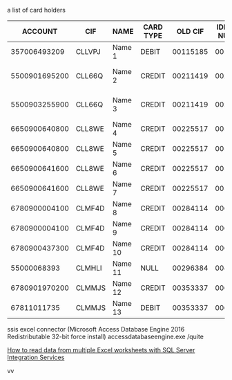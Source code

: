a list of card holders

| ACCOUNT       | CIF    | NAME    | CARD TYPE | OLD CIF  | IDENTITY NUMBER | ACTIVE/NOT ACTIVE | PROJECT                |
| ------------- | ------ | ------- | --------- | -------- | --------------- | ----------------- | ---------------------- |
| 357006493209  | CLLVPJ | Name 1  | DEBIT     | 00115185 | 00554167        | NOT ACTIVE        |                        |
| 5500901695200 | CLL66Q | Name 2  | CREDIT    | 00211419 | 00289536        | NOT ACTIVE        | HELIX 1 - Only Gordian |
| 5500903255900 | CLL66Q | Name 3  | CREDIT    | 00211419 | 00289536        | NOT ACTIVE        | HELIX 1 - Only Gordian |
| 6650900640800 | CLL8WE | Name 4  | CREDIT    | 00225517 | 00585887        | NOT ACTIVE        |                        |
| 6650900640800 | CLL8WE | Name 5  | CREDIT    | 00225517 | 00585887        | NOT ACTIVE        |                        |
| 6650900641600 | CLL8WE | Name 6  | CREDIT    | 00225517 | 00585887        | NOT ACTIVE        |                        |
| 6650900641600 | CLL8WE | Name 7  | CREDIT    | 00225517 | 00585887        | NOT ACTIVE        |                        |
| 6780900004100 | CLMF4D | Name 8  | CREDIT    | 00284114 | 00677893        | NOT ACTIVE        |                        |
| 6780900004100 | CLMF4D | Name 9  | CREDIT    | 00284114 | 00677893        | NOT ACTIVE        |                        |
| 6780900437300 | CLMF4D | Name 10 | CREDIT    | 00284114 | 00677893        | NOT ACTIVE        |                        |
| 55000068393   | CLMHLI | Name 11 | NULL      | 00296384 | 00467892        | ACTIVE            | Velocity 2             |
| 6780901970200 | CLMMJS | Name 12 | CREDIT    | 00353337 | 00614680        | ACTIVE            |                        |
| 67811011735   | CLMMJS | Name 13 | DEBIT     | 00353337 | 00614680        | ACTIVE            |                        |



ssis excel connector (Microsoft Access Database Engine 2016 Redistributable 32-bit force install)  accessdatabaseengine.exe /quite

[How to read data from multiple Excel worksheets with SQL Server Integration Services](https://www.mssqltips.com/sqlservertip/4157/how-to-read-data-from-multiple-excel-worksheets-with-sql-server-integration-services/)





















vv